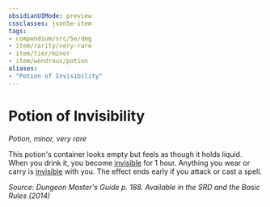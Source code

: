 ```yaml
---
obsidianUIMode: preview
cssclasses: json5e-item
tags:
- compendium/src/5e/dmg
- item/rarity/very-rare
- item/tier/minor
- item/wondrous/potion
aliases: 
- "Potion of Invisibility"
---
```

# Potion of Invisibility
*Potion, minor, very rare*  


This potion's container looks empty but feels as though it holds liquid. When you drink it, you become [invisible](2-Mechanics/CLI/rules/conditions.md#Invisible) for 1 hour. Anything you wear or carry is [invisible](2-Mechanics/CLI/rules/conditions.md#Invisible) with you. The effect ends early if you attack or cast a spell.

*Source: Dungeon Master's Guide p. 188. Available in the <span title='Systems Reference Document (5.1)'>SRD</span> and the Basic Rules (2014)*